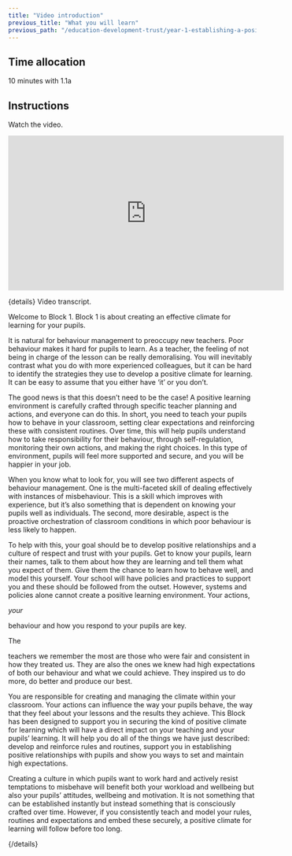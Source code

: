 ```yaml
---
title: "Video introduction"
previous_title: "What you will learn"
previous_path: "/education-development-trust/year-1-establishing-a-positive-climate-for-learning/intro-ect-what-you-will-learn"
---
```


## Time allocation

10 minutes with 1.1a

## Instructions

Watch the video.

<iframe width="560" height="315" src="https://www.youtube.com/embed/i1ESaVcFPoA" title="YouTube video player" frameborder="0" allow="accelerometer; autoplay; clipboard-write; encrypted-media; gyroscope; picture-in-picture; web-share" allowfullscreen></iframe>

{details}
Video transcript.


  Welcome to Block 1. Block 1 is about creating an effective climate for
  learning for your pupils.



  It is natural for behaviour management to preoccupy new teachers. Poor
  behaviour makes it hard for pupils to learn. As a teacher, the feeling of not
  being in charge of the lesson can be really demoralising. You will inevitably
  contrast what you do with more experienced colleagues, but it can be hard to
  identify the strategies they use to develop a positive climate for learning.
  It can be easy to assume that you either have ‘it’ or you don’t. 



  The good news is that this doesn’t need to be the case! A positive learning
  environment is carefully crafted through specific teacher planning and
  actions, and everyone can do this. In short, you need to teach your pupils how
  to behave in your classroom, setting clear expectations and reinforcing these
  with consistent routines. Over time, this will help pupils understand how to
  take responsibility for their behaviour, through self-regulation, monitoring
  their own actions, and making the right choices. In this type of environment,
  pupils will feel more supported and secure, and you will be happier in your
  job.



  When you know what to look for, you will see two different aspects of
  behaviour management. One is the multi-faceted skill of dealing effectively
  with instances of misbehaviour. This is a skill which improves with
  experience, but it’s also something that is dependent on knowing your pupils
  well as individuals. The second, more desirable, aspect is the proactive
  orchestration of classroom conditions in which poor behaviour is less likely
  to happen. 



  To help with this, your goal should be to develop positive relationships and a
  culture of respect and trust with your pupils. Get to know your pupils, learn
  their names, talk to them about how they are learning and tell them what you
  expect of them. Give them the chance to learn how to behave well, and model
  this yourself. Your school will have policies and practices to support you and
  these should be followed from the outset. However, systems and policies alone
  cannot create a positive learning environment. Your actions,

<i>
  your
</i>

  
  behaviour and how you respond to your pupils are key. 


The 

teachers we remember the most are those who were fair and consistent in how
they treated us. They are also the ones we knew had high expectations of both
our behaviour and what we could achieve. They inspired us to do more, do
better and produce our best. 



  You are responsible for creating and managing the climate within your
  classroom. Your actions can influence the way your pupils behave, the way that
  they feel about your lessons and the results they achieve. This Block has been
  designed to support you in securing the kind of positive climate for learning
  which will have a direct impact on your teaching and your pupils’ learning. It
  will help you do all of the things we have just described: develop and
  reinforce rules and routines, support you in establishing positive
  relationships with pupils and show you ways to set and maintain high
  expectations.



  Creating a culture in which pupils want to work hard and actively resist
  temptations to misbehave will benefit both your workload and wellbeing but
  also your pupils’ attitudes, wellbeing and motivation. It is not something
  that can be established instantly but instead something that is consciously
  crafted over time. However, if you consistently teach and model your rules,
  routines and expectations and embed these securely, a positive climate for
  learning will follow before too long.

 {/details}
